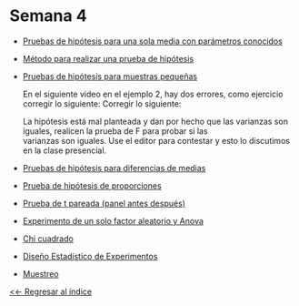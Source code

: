 # Semana 4

- [Pruebas de hipótesis para una sola media con parámetros conocidos](https://youtu.be/scIAcR42f_c)
- [Método para realizar una prueba de hipótesis](https://youtu.be/qhZr8InSz6Y)
- [Pruebas de hipótesis para muestras pequeñas](https://youtu.be/uIfrlnaKk5A)

  En el siguiente video en el ejemplo 2, hay dos errores, como ejercicio corregir lo siguiente:
  Corregir lo siguiente:

  La hipótesis está mal planteada y dan por hecho que las varianzas son iguales, realicen la prueba de F para probar si las                 
  varianzas son iguales. Use el editor para contestar y esto lo discutimos en la clase presencial.
  
- [Pruebas de hipótesis para diferencias de medias](https://youtu.be/wtUHLLIwepk)
- [Prueba de hipótesis de proporciones](https://youtu.be/AN1tIWEo8qw)
- [Prueba de t pareada (panel antes después)](https://youtu.be/Ynke7BgMPCE)
- [Experimento de un solo factor aleatorio y Anova](lectura12.pdf)
- [Chi cuadrado](lectura11.pdf)
- [Diseño Estadístico de Experimentos](lectura13.pdf)
- [Muestreo](TamanoMuestra3.pdf)


[<<- Regresar al índice](../README.md)
